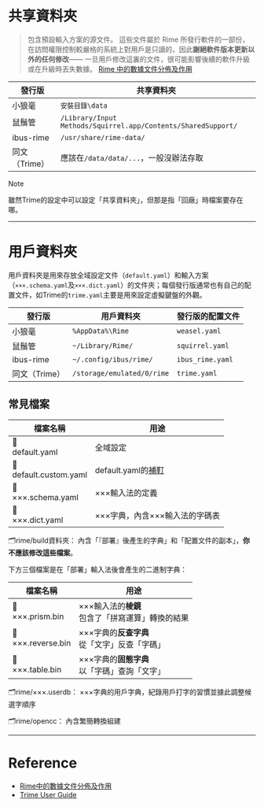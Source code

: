 # 共享資料夾

> 包含預設輸入方案的源文件。 這些文件屬於 Rime 所發行軟件的一部份，在訪問權限控制較嚴格的系統上對用戶是只讀的，因此**謝絕軟件版本更新以外的任何修改**—— 一旦用戶修改這裏的文件，很可能影響後續的軟件升級或在升級時丟失數據。
> [Rime 中的數據文件分佈及作用](https://github.com/rime/home/wiki/RimeWithSchemata#rime-%E4%B8%AD%E7%9A%84%E6%95%B8%E6%93%9A%E6%96%87%E4%BB%B6%E5%88%86%E4%BD%88%E5%8F%8A%E4%BD%9C%E7%94%A8)

|發行版  | 共享資料夾 |
|----    |------     |
|小狼毫| `安裝目錄\data` |
|鼠鬚管| `/Library/Input Methods/Squirrel.app/Contents/SharedSupport/` |
|ibus-rime | `/usr/share/rime-data/` |
|同文（Trime） | 應該在`/data/data/...`，一般沒辦法存取 |

> [!Note]
> 雖然Trime的設定中可以設定「共享資料夾」，但那是指「回廠」時檔案要存在哪。

---

# 用戶資料夾

用戶資料夾是用來存放全域設定文件（`default.yaml`）和輸入方案（`×××.schema.yaml`及`×××.dict.yaml`）的文件夾；每個發行版通常也有自己的配置文件，如Trime的`trime.yaml`主要是用來設定虛擬鍵盤的外觀。

| 發行版  | 用戶資料夾 | 發行版的配置文件 |
|------|---|---|
| 小狼毫| `%AppData%\Rime` | `weasel.yaml` |
| 鼠鬚管| `~/Library/Rime/` | `squirrel.yaml` |
| ibus-rime | `~/.config/ibus/rime/` | `ibus_rime.yaml` |
| 同文（Trime） | `/storage/emulated/0/rime` | `trime.yaml` |

## 常見檔案

檔案名稱 | 用途
-----|-----
📑<br>default.yaml | 全域設定
📑<br>default.custom.yaml | default.yaml的[補靪](file_format.md#補靪文件)
📑<br>×××.schema.yaml | ×××輸入法的定義
📑<br>×××.dict.yaml | ×××字典，內含×××輸入法的字碼表

🗂rime/build資料夾：
內含「『部署』後產生的字典」和「配置文件的副本」，**你不應該修改這些檔案**。

下方三個檔案是在「部署」輸入法後會產生的二進制字典：

檔案名稱|用途
--- | ---
📑<br>×××.prism.bin | ×××輸入法的**棱鏡**<br>包含了「拼寫運算」轉換的結果
📑<br>×××.reverse.bin | ×××字典的**反查字典**<br>從「文字」反查「字碼」
📑<br>×××.table.bin | ×××字典的**固態字典**<br>以「字碼」查詢「文字」

🗂rime/×××.userdb：
×××字典的用戶字典，紀錄用戶打字的習慣並據此調整候選字順序

🗂rime/opencc：
內含繁簡轉換組建

---

# Reference

- [Rime中的數據文件分佈及作用](https://github.com/rime/home/wiki/RimeWithSchemata#rime-%E4%B8%AD%E7%9A%84%E6%95%B8%E6%93%9A%E6%96%87%E4%BB%B6%E5%88%86%E4%BD%88%E5%8F%8A%E4%BD%9C%E7%94%A8)
- [Trime User Guide](https://github.com/osfans/trime/wiki/UserGuide)